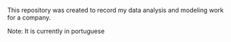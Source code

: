 This repository was created to record my data analysis and modeling work for a company.

Note: It is currently in portuguese
